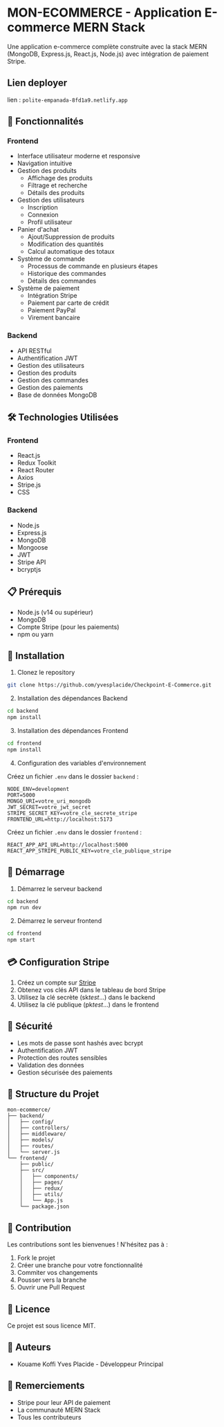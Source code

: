 # MON-ECOMMERCE - Application E-commerce MERN Stack

Une application e-commerce complète construite avec la stack MERN (MongoDB, Express.js, React.js, Node.js) avec intégration de paiement Stripe.

## Lien deployer

lien : `polite-empanada-8fd1a9.netlify.app`

## 🚀 Fonctionnalités

### Frontend

- Interface utilisateur moderne et responsive
- Navigation intuitive
- Gestion des produits
  - Affichage des produits
  - Filtrage et recherche
  - Détails des produits
- Gestion des utilisateurs
  - Inscription
  - Connexion
  - Profil utilisateur
- Panier d'achat
  - Ajout/Suppression de produits
  - Modification des quantités
  - Calcul automatique des totaux
- Système de commande
  - Processus de commande en plusieurs étapes
  - Historique des commandes
  - Détails des commandes
- Système de paiement
  - Intégration Stripe
  - Paiement par carte de crédit
  - Paiement PayPal
  - Virement bancaire

### Backend

- API RESTful
- Authentification JWT
- Gestion des utilisateurs
- Gestion des produits
- Gestion des commandes
- Gestion des paiements
- Base de données MongoDB

## 🛠️ Technologies Utilisées

### Frontend

- React.js
- Redux Toolkit
- React Router
- Axios
- Stripe.js
- CSS

### Backend

- Node.js
- Express.js
- MongoDB
- Mongoose
- JWT
- Stripe API
- bcryptjs

## 📋 Prérequis

- Node.js (v14 ou supérieur)
- MongoDB
- Compte Stripe (pour les paiements)
- npm ou yarn

## 🔧 Installation

1. Clonez le repository

```bash
git clone https://github.com/yvesplacide/Checkpoint-E-Commerce.git
```

2. Installation des dépendances Backend

```bash
cd backend
npm install
```

3. Installation des dépendances Frontend

```bash
cd frontend
npm install
```

4. Configuration des variables d'environnement

Créez un fichier `.env` dans le dossier `backend` :

```env
NODE_ENV=development
PORT=5000
MONGO_URI=votre_uri_mongodb
JWT_SECRET=votre_jwt_secret
STRIPE_SECRET_KEY=votre_cle_secrete_stripe
FRONTEND_URL=http://localhost:5173
```

Créez un fichier `.env` dans le dossier `frontend` :

```env
REACT_APP_API_URL=http://localhost:5000
REACT_APP_STRIPE_PUBLIC_KEY=votre_cle_publique_stripe
```

## 🚀 Démarrage

1. Démarrez le serveur backend

```bash
cd backend
npm run dev
```

2. Démarrez le serveur frontend

```bash
cd frontend
npm start
```

## 💳 Configuration Stripe

1. Créez un compte sur [Stripe](https://stripe.com)
2. Obtenez vos clés API dans le tableau de bord Stripe
3. Utilisez la clé secrète (sk*test*...) dans le backend
4. Utilisez la clé publique (pk*test*...) dans le frontend

## 🔐 Sécurité

- Les mots de passe sont hashés avec bcrypt
- Authentification JWT
- Protection des routes sensibles
- Validation des données
- Gestion sécurisée des paiements

## 📝 Structure du Projet

```
mon-ecommerce/
├── backend/
│   ├── config/
│   ├── controllers/
│   ├── middleware/
│   ├── models/
│   ├── routes/
│   └── server.js
└── frontend/
    ├── public/
    ├── src/
    │   ├── components/
    │   ├── pages/
    │   ├── redux/
    │   ├── utils/
    │   └── App.js
    └── package.json
```

## 🤝 Contribution

Les contributions sont les bienvenues ! N'hésitez pas à :

1. Fork le projet
2. Créer une branche pour votre fonctionnalité
3. Commiter vos changements
4. Pousser vers la branche
5. Ouvrir une Pull Request

## 📄 Licence

Ce projet est sous licence MIT.

## 👥 Auteurs

- Kouame Koffi Yves Placide - Développeur Principal

## 🙏 Remerciements

- Stripe pour leur API de paiement
- La communauté MERN Stack
- Tous les contributeurs

